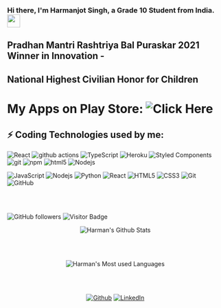### Hi there, I'm Harmanjot Singh, a Grade 10 Student from India.<img src="https://raw.githubusercontent.com/aemmadi/aemmadi/master/wave.gif" width="30px">

## Pradhan Mantri Rashtriya Bal Puraskar 2021 Winner in Innovation -
## National Highest Civilian Honor for Children

# My Apps on Play Store: ![Click Here](https://play.google.com/store/apps/dev?id=7010063185920210322)

## ⚡ Coding Technologies used by me:

<p>
  <img alt="React" src="https://img.shields.io/badge/-React-45b8d8?style=flat-square&logo=react&logoColor=white" />
  <img alt="github actions" src="https://img.shields.io/badge/-Github_Actions-2088FF?style=flat-square&logo=github-actions&logoColor=white" />
  <img alt="TypeScript" src="https://img.shields.io/badge/-TypeScript-007ACC?style=flat-square&logo=typescript&logoColor=white" />
  <img alt="Heroku" src="https://img.shields.io/badge/-Heroku-430098?style=flat-square&logo=heroku&logoColor=white" />
  <img alt="Styled Components" src="https://img.shields.io/badge/-Styled_Components-db7092?style=flat-square&logo=styled-components&logoColor=white" />
  <img alt="git" src="https://img.shields.io/badge/-Git-F05032?style=flat-square&logo=git&logoColor=white" />
  <img alt="npm" src="https://img.shields.io/badge/-NPM-CB3837?style=flat-square&logo=npm&logoColor=white" />
  <img alt="html5" src="https://img.shields.io/badge/-HTML5-E34F26?style=flat-square&logo=html5&logoColor=white" />
  <img alt="Nodejs" src="https://img.shields.io/badge/-Nodejs-43853d?style=flat-square&logo=Node.js&logoColor=white" />
 </p>
 
![JavaScript](https://img.shields.io/badge/-JavaScript-black?style=flat-square&logo=javascript)
![Nodejs](https://img.shields.io/badge/-Nodejs-black?style=flat-square&logo=Node.js)
![Python](https://img.shields.io/badge/-Python-black?style=flat-square&logo=Python)
![React](https://img.shields.io/badge/-React-black?style=flat-square&logo=react)
![HTML5](https://img.shields.io/badge/-HTML5-E34F26?style=flat-square&logo=html5&logoColor=white)
![CSS3](https://img.shields.io/badge/-CSS3-1572B6?style=flat-square&logo=css3)
![Git](https://img.shields.io/badge/-Git-black?style=flat-square&logo=git)
![GitHub](https://img.shields.io/badge/-GitHub-181717?style=flat-square&logo=github)

<br>
<br>

![GitHub followers](https://img.shields.io/github/followers/Harman-12?label=Followers&style=social)
![Visitor Badge](https://visitor-badge.laobi.icu/badge?page_id=Harman-12)

<p align="center">
<img align="center" alt="Harman's Github Stats" src="https://github-readme-stats.vercel.app/api?username=Harman-12&show_icons=true&theme=algolia" />
</p>

<br>
<br>

<p align="center">
  <img align="center" alt="Harman's Most used Languages" src="https://github-readme-stats.vercel.app/api/top-langs/?username=Harman-12&hide=TeX&layout=compact&theme=algolia" />
</p>

<br>
<br>

<p align="center"><a href="https://github.com/Harman-12" target="_blank"><img alt="Github" src="https://img.shields.io/badge/GitHub-%2312100E.svg?&style=for-the-badge&logo=Github&logoColor=white" /></a> <a href=https://www.linkedin.com/in/harmanjot-singh-tech/ target="_blank"><img alt="LinkedIn" src="https://img.shields.io/badge/linkedin-%230077B5.svg?&style=for-the-badge&logo=linkedin&logoColor=white" /></a> 
</p>

